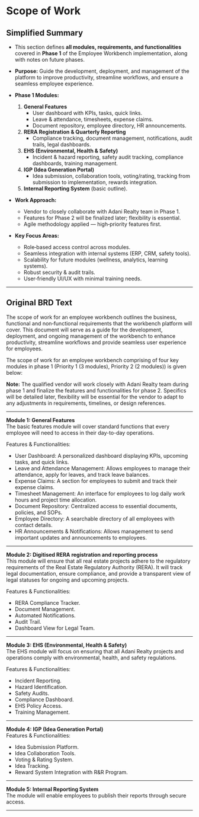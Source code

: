 # Scope of Work

## Simplified Summary
- This section defines **all modules, requirements, and functionalities** covered in **Phase 1** of the Employee Workbench implementation, along with notes on future phases.
- **Purpose:** Guide the development, deployment, and management of the platform to improve productivity, streamline workflows, and ensure a seamless employee experience.
- **Phase 1 Modules:**
  1. **General Features**
     - User dashboard with KPIs, tasks, quick links.
     - Leave & attendance, timesheets, expense claims.
     - Document repository, employee directory, HR announcements.
  2. **RERA Registration & Quarterly Reporting**
     - Compliance tracking, document management, notifications, audit trails, legal dashboards.
  3. **EHS (Environmental, Health & Safety)**
     - Incident & hazard reporting, safety audit tracking, compliance dashboards, training management.
  4. **IGP (Idea Generation Portal)**
     - Idea submission, collaboration tools, voting/rating, tracking from submission to implementation, rewards integration.
  5. **Internal Reporting System** (basic outline).

- **Work Approach:**
  - Vendor to closely collaborate with Adani Realty team in Phase 1.
  - Features for Phase 2 will be finalized later; flexibility is essential.
  - Agile methodology applied — high‑priority features first.
- **Key Focus Areas:**
  - Role‑based access control across modules.
  - Seamless integration with internal systems (ERP, CRM, safety tools).
  - Scalability for future modules (wellness, analytics, learning systems).
  - Robust security & audit trails.
  - User‑friendly UI/UX with minimal training needs.

---

## Original BRD Text
The scope of work for an employee workbench outlines the business, functional and non‑functional requirements that the workbench platform will cover. This document will serve as a guide for the development, deployment, and ongoing management of the workbench to enhance productivity, streamline workflows and provide seamless user experience for employees.  

The scope of work for an employee workbench comprising of four key modules in phase 1 (Priority 1 (3 modules), Priority 2 (2 modules)) is given below:  

**Note:** The qualified vendor will work closely with Adani Realty team during phase 1 and finalize the features and functionalities for phase 2. Specifics will be detailed later, flexibility will be essential for the vendor to adapt to any adjustments in requirements, timelines, or design references.  

---

**Module 1: General Features**  
The basic features module will cover standard functions that every employee will need to access in their day-to-day operations.  

Features & Functionalities:
- User Dashboard: A personalized dashboard displaying KPIs, upcoming tasks, and quick links.
- Leave and Attendance Management: Allows employees to manage their attendance, apply for leaves, and track leave balances.
- Expense Claims: A section for employees to submit and track their expense claims.
- Timesheet Management: An interface for employees to log daily work hours and project time allocation.
- Document Repository: Centralized access to essential documents, policies, and SOPs.
- Employee Directory: A searchable directory of all employees with contact details.
- HR Announcements & Notifications: Allows management to send important updates and announcements to employees.

---

**Module 2: Digitised RERA registration and reporting process**  
This module will ensure that all real estate projects adhere to the regulatory requirements of the Real Estate Regulatory Authority (RERA). It will track legal documentation, ensure compliance, and provide a transparent view of legal statuses for ongoing and upcoming projects.

Features & Functionalities:
- RERA Compliance Tracker.
- Document Management.
- Automated Notifications.
- Audit Trail.
- Dashboard View for Legal Team.

---

**Module 3: EHS (Environmental, Health & Safety)**  
The EHS module will focus on ensuring that all Adani Realty projects and operations comply with environmental, health, and safety regulations.

Features & Functionalities:
- Incident Reporting.
- Hazard Identification.
- Safety Audits.
- Compliance Dashboard.
- EHS Policy Access.
- Training Management.

---

**Module 4: IGP (Idea Generation Portal)**  
Features & Functionalities:
- Idea Submission Platform.
- Idea Collaboration Tools.
- Voting & Rating System.
- Idea Tracking.
- Reward System Integration with R&R Program.

---

**Module 5: Internal Reporting System**  
The module will enable employees to publish their reports through secure access.

---
